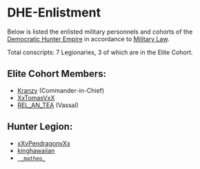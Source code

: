 # DHE-Enlistment

Below is listed the enlisted military personnels and cohorts of the [Democratic Hunter Empire](http://pendragonii.github.io/empire) in accordance to [Military Law](http://pendragonii.github.io/laws/index.html#military_law).

Total conscripts: 7 Legionaries, 3 of which are in the Elite Cohort.


## Elite Cohort Members:
- [Kranzy](https://namemc.com/profile/ce088023-21fa-493a-b080-c8177879bf4f) (Commander-in-Chief)
- [XxTomasVxX](https://namemc.com/profile/1d408d8c-0818-4a92-9dac-078e7691dbfd)
- [REL_AN_TEA](https://namemc.com/profile/4a79e2ce-4d73-4a04-985c-cb2fb6d6cce5) (Vassal)


## Hunter Legion:
- [xXvPendragonvXx](https://namemc.com/profile/d4e6b6cb-1371-4486-bbf3-5d71a53a9c50)
- [kinghawaiian](https://namemc.com/profile/8d563153-5943-41c9-9271-cecd92c26633)
- [` _matheo_`](https://namemc.com/profile/40b0a0b7-06c8-4559-ba5f-1451f2d2e6ee)
